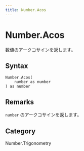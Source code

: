 ```yaml
---
title: Number.Acos
---
```


# Number.Acos


数値のアークコサインを返します。


## Syntax

```powerquery
Number.Acos(
    number as number
) as number
```


## Remarks

<code>number</code> のアークコサインを返します。



## Category
Number.Trigonometry
